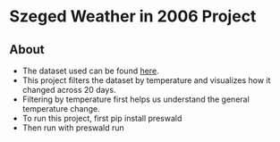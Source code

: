 # Szeged Weather in 2006 Project

## About
- The dataset used can be found [here](https://www.kaggle.com/datasets/budincsevity/szeged-weather).
- This project filters the dataset by temperature and visualizes how it changed across 20 days.
- Filtering by temperature first helps us understand the general temperature change.
- To run this project, first pip install preswald
- Then run with preswald run